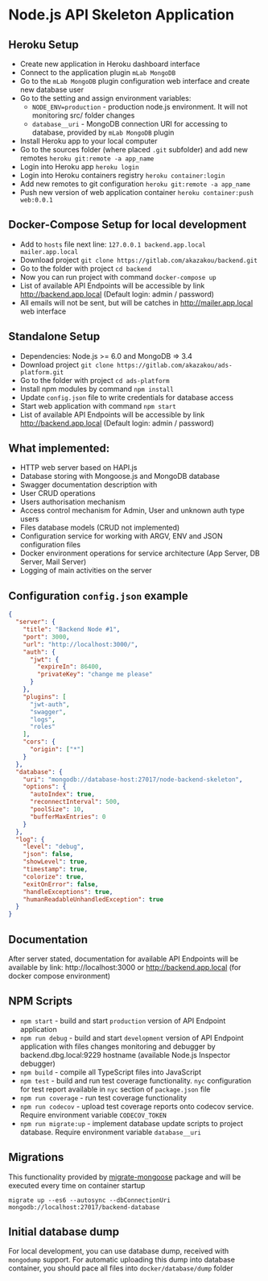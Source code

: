 # Node.js API Skeleton Application

## Heroku Setup

* Create new application in Heroku dashboard interface
* Connect to the application plugin `mLab MongoDB`
* Go to the `mLab MongoDB` plugin configuration web interface and create new database user
* Go to the setting and assign environment variables:
  * `NODE_ENV=production` - production node.js environment. It will not monitoring src/ folder changes
  * `database__uri` - MongoDB connection URI for accessing to database, provided by `mLab MongoDB` plugin
* Install Heroku app to your local computer
* Go to the sources folder (where placed `.git` subfolder) and add new remotes `heroku git:remote -a app_name`
* Login into Heroku app `heroku login`
* Login into Heroku containers registry `heroku container:login`
* Add new remotes to git configuration `heroku git:remote -a app_name`
* Push new version of web application container `heroku container:push web:0.0.1`

## Docker-Compose Setup for local development

* Add to `hosts` file next line: `127.0.0.1	backend.app.local mailer.app.local`
* Download project `git clone https://gitlab.com/akazakou/backend.git`
* Go to the folder with project `cd backend`
* Now you can run project with command `docker-compose up`
* List of available API Endpoints will be accessible by link http://backend.app.local (Default login: admin / password)
* All emails will not be sent, but will be catches in http://mailer.app.local web interface

## Standalone Setup

* Dependencies: Node.js >= 6.0 and MongoDB => 3.4
* Download project `git clone https://gitlab.com/akazakou/ads-platform.git`
* Go to the folder with project `cd ads-platform`
* Install npm modules by command `npm install`
* Update `config.json` file to write credentials for database access
* Start web application with command `npm start`
* List of available API Endpoints will be accessible by link http://backend.app.local (Default login: admin / password)

## What implemented: 

* HTTP web server based on HAPI.js
* Database storing with Mongoose.js and MongoDB database
* Swagger documentation description with 
* User CRUD operations
* Users authorisation mechanism
* Access control mechanism for Admin, User and unknown auth type users
* Files database models (CRUD not implemented)
* Configuration service for working with ARGV, ENV and JSON configuration files
* Docker environment operations for service architecture (App Server, DB Server, Mail Server)
* Logging of main activities on the server

## Configuration `config.json` example

```json
{
  "server": {
    "title": "Backend Node #1",
    "port": 3000,
    "url": "http://localhost:3000/",
    "auth": {
      "jwt": {
        "expireIn": 86400,
        "privateKey": "change me please"
      }
    },
    "plugins": [
      "jwt-auth",
      "swagger",
      "logs",
      "roles"
    ],
    "cors": {
      "origin": ["*"]
    }
  },
  "database": {
    "uri": "mongodb://database-host:27017/node-backend-skeleton",
    "options": {
      "autoIndex": true,
      "reconnectInterval": 500,
      "poolSize": 10,
      "bufferMaxEntries": 0
    }
  },
  "log": {
    "level": "debug",
    "json": false,
    "showLevel": true,
    "timestamp": true,
    "colorize": true,
    "exitOnError": false,
    "handleExceptions": true,
    "humanReadableUnhandledException": true
  }
}
```

## Documentation

After server stated, documentation for available API Endpoints will be available by link: http://localhost:3000 or http://backend.app.local (for docker compose environment)

## NPM Scripts

* `npm start` - build and start `production` version of API Endpoint application
* `npm run debug` - build and start `development` version of API Endpoint application with files changes monitoring and debugger by backend.dbg.local:9229 hostname (available Node.js Inspector debugger)
* `npm build` - compile all TypeScript files into JavaScript
* `npm test` - build and run test coverage functionality. `nyc` configuration for test report available in `nyc` section of `package.json` file
* `npm run coverage` - run test coverage functionality
* `npm run codecov` - upload test coverage reports onto codecov service. Require environment variable `CODECOV_TOKEN`
* `npm run migrate:up` - implement database update scripts to project database. Require environment variable `database__uri`

## Migrations

This functionality provided by [migrate-mongoose](https://www.npmjs.com/package/migrate-mongoose) package and will be executed every time on container startup

`migrate up --es6 --autosync --dbConnectionUri mongodb://localhost:27017/backend-database`

## Initial database dump

For local development, you can use database dump, received with `mongodump` support. For automatic uploading this dump into database container, you should pace all files into `docker/database/dump` folder
